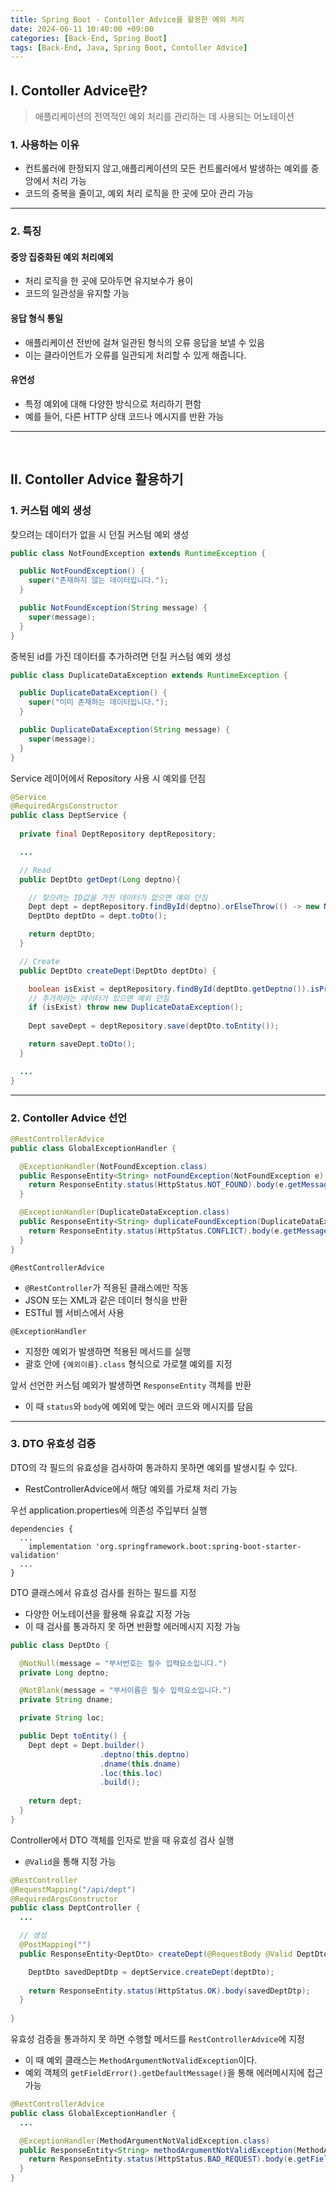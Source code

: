 ```yaml
---
title: Spring Boot - Contoller Advice를 활용한 예외 처리
date: 2024-06-11 10:40:00 +09:00
categories: [Back-End, Spring Boot]
tags: [Back-End, Java, Spring Boot, Contoller Advice]
---
```


## Ⅰ. Contoller Advice란?

> 애플리케이션의 전역적인 예외 처리를 관리하는 데 사용되는 어노테이션

### 1. 사용하는 이유

- 컨트롤러에 한정되지 않고,애플리케이션의 모든 컨트롤러에서 발생하는 예외를 중앙에서 처리 가능
- 코드의 중복을 줄이고, 예외 처리 로직을 한 곳에 모아 관리 가능

---

### 2. 특징

#### 중앙 집중화된 예외 처리예외 
- 처리 로직을 한 곳에 모아두면 유지보수가 용이
- 코드의 일관성을 유지할 가능

#### 응답 형식 통일
- 애플리케이션 전반에 걸쳐 일관된 형식의 오류 응답을 보낼 수 있음
- 이는 클라이언트가 오류를 일관되게 처리할 수 있게 해줍니다.

#### 유연성
- 특정 예외에 대해 다양한 방식으로 처리하기 편함
- 예를 들어, 다른 HTTP 상태 코드나 메시지를 반환 가능

---
<br>

## Ⅱ. Contoller Advice 활용하기

### 1. 커스텀 예외 생성

찾으려는 데이터가 없을 시 던질 커스텀 예외 생성

```java
public class NotFoundException extends RuntimeException {

  public NotFoundException() {
    super("존재하지 않는 데이터입니다.");
  }

  public NotFoundException(String message) {
    super(message);
  }
}
```

중복된 id를 가진 데이터를 추가하려면 던질 커스텀 예외 생성

```java
public class DuplicateDataException extends RuntimeException {

  public DuplicateDataException() {
    super("이미 존재하는 데이터입니다.");
  }

  public DuplicateDataException(String message) {
    super(message);
  }
}
```

Service 레이어에서 Repository 사용 시 예외를 던짐

```java
@Service
@RequiredArgsConstructor
public class DeptService {
  
  private final DeptRepository deptRepository;

  ...

  // Read
  public DeptDto getDept(Long deptno){

    // 찾으려는 ID값을 가진 데이터가 없으면 예외 던짐
    Dept dept = deptRepository.findById(deptno).orElseThrow(() -> new NotFoundException());
    DeptDto deptDto = dept.toDto();

    return deptDto;
  }

  // Create
  public DeptDto createDept(DeptDto deptDto) {

    boolean isExist = deptRepository.findById(deptDto.getDeptno()).isPresent();
    // 추가하려는 데이터가 있으면 예외 던짐
    if (isExist) throw new DuplicateDataException();
    
    Dept saveDept = deptRepository.save(deptDto.toEntity());

    return saveDept.toDto();
  }

  ...
}
```

---

### 2. Contoller Advice 선언

```java
@RestControllerAdvice
public class GlobalExceptionHandler {

  @ExceptionHandler(NotFoundException.class)
  public ResponseEntity<String> notFoundException(NotFoundException e) {
    return ResponseEntity.status(HttpStatus.NOT_FOUND).body(e.getMessage());
  }

  @ExceptionHandler(DuplicateDataException.class)
  public ResponseEntity<String> duplicateFoundException(DuplicateDataException e) {
    return ResponseEntity.status(HttpStatus.CONFLICT).body(e.getMessage());
  }
}
```

`@RestControllerAdvice`
- `@RestController`가 적용된 클래스에만 작동
- JSON 또는 XML과 같은 데이터 형식을 반환
- ESTful 웹 서비스에서 사용

`@ExceptionHandler`
- 지정한 예외가 발생하면 적용된 메서드를 실행
- 괄호 안에 `{예외이름}.class` 형식으로 가로챌 예외를 지정

앞서 선언한 커스텀 예외가 발생하면 `ResponseEntity` 객체를 반환
- 이 때 `status`와 `body`에 예외에 맞는 에러 코드와 메시지를 담음

---

### 3. DTO 유효성 검증

DTO의 각 필드의 유효성을 검사하여 통과하지 못하면 예외를 발생시킬 수 있다.
- RestControllerAdvice에서 해당 예외를 가로채 처리 가능

우선 application.properties에 의존성 주입부터 실행

```
dependencies {
  ...
	implementation 'org.springframework.boot:spring-boot-starter-validation'
  ...
}
```

DTO 클래스에서 유효성 검사를 원하는 필드를 지정
- 다양한 어노테이션을 활용해 유효값 지정 가능
- 이 때 검사를 통과하지 못 하면 반환할 에러메시지 지정 가능

```java
public class DeptDto {

  @NotNull(message = "부서번호는 필수 입력요소입니다.")
  private Long deptno;

  @NotBlank(message = "부서이름은 필수 입력요소입니다.")
  private String dname;

  private String loc;

  public Dept toEntity() {
    Dept dept = Dept.builder()
                    .deptno(this.deptno)
                    .dname(this.dname)
                    .loc(this.loc)
                    .build();
      
    return dept;
  }
}
```

Controller에서 DTO 객체를 인자로 받을 때 유효성 검사 실행
- `@Valid`을 통해 지정 가능

```java
@RestController
@RequestMapping("/api/dept")
@RequiredArgsConstructor
public class DeptController {
  ...

  // 생성
  @PostMapping("")
  public ResponseEntity<DeptDto> createDept(@RequestBody @Valid DeptDto deptDto) {

    DeptDto savedDeptDtp = deptService.createDept(deptDto);
    
    return ResponseEntity.status(HttpStatus.OK).body(savedDeptDtp);
  }
  
}
```

유효성 검증을 통과하지 못 하면 수행할 메서드를 `RestControllerAdvice`에 지정
- 이 때 예외 클래스는 `MethodArgumentNotValidException`이다.
- 예외 객체의 `getFieldError().getDefaultMessage()`을 통해 에러메시지에 접근 가능

```java
@RestControllerAdvice
public class GlobalExceptionHandler {
  ...

  @ExceptionHandler(MethodArgumentNotValidException.class)
  public ResponseEntity<String> methodArgumentNotValidException(MethodArgumentNotValidException e) {
    return ResponseEntity.status(HttpStatus.BAD_REQUEST).body(e.getFieldError().getDefaultMessage());
  }
}
```